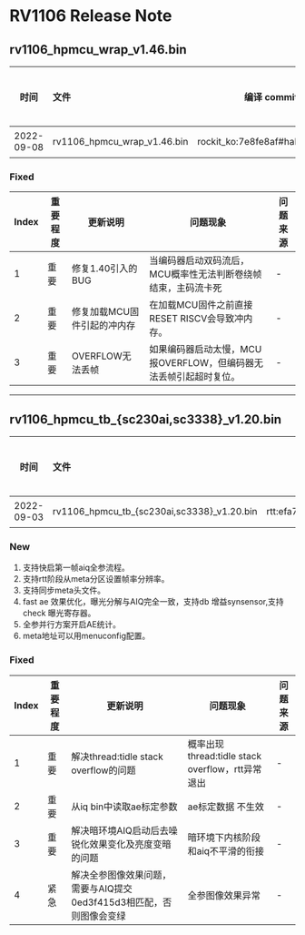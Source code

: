 # RV1106 Release Note

## rv1106_hpmcu_wrap_v1.46.bin

| 时间       | 文件                        | 编译 commit                     | 重要程度 |
| ---------- | :-------------------------- | ------------------------------- | -------- |
| 2022-09-08 | rv1106_hpmcu_wrap_v1.46.bin | rockit_ko:7e8fe8af#hal:a76806e7 | 重要     |

### Fixed

| Index | 重要程度 | 更新说明                    | 问题现象                                                     | 问题来源 |
| ----- | -------- | --------------------------- | ------------------------------------------------------------ | -------- |
| 1     | 重要     | 修复1.40引入的BUG           | 当编码器启动双码流后，MCU概率性无法判断卷绕帧结束，主码流卡死 | -        |
| 2     | 重要     | 修复加载MCU固件引起的冲内存 | 在加载MCU固件之前直接RESET RISCV会导致冲内存。               | -        |
| 3     | 重要     | OVERFLOW无法丢帧            | 如果编码器启动太慢，MCU报OVERFLOW，但编码器无法丢帧引起超时复位。 | -        |

---

## rv1106_hpmcu_tb_{sc230ai,sc3338}_v1.20.bin

| 时间       | 文件                              | 编译 commit     | 重要程度 |
| ---------- | :-------------------------------- | ---------- | -------- |
| 2022-09-03 | rv1106_hpmcu_tb_{sc230ai,sc3338}_v1.20.bin | rtt:efa791c#hal:b569247#battery_ipc:d5fb92e | 紧急   |

### New

1. 支持快启第一帧aiq全参流程。
2. 支持rtt阶段从meta分区设置帧率分辨率。
3. 支持同步meta头文件。
4. fast ae 效果优化，曝光分解与AIQ完全一致，支持db 增益synsensor,支持check 曝光寄存器。
5. 全参并行方案开启AE统计。
6. meta地址可以用menuconfig配置。

### Fixed

| Index | 重要程度 | 更新说明                                                     | 问题现象                                         | 问题来源 |
| ----- | -------- | ------------------------------------------------------------ | ------------------------------------------------ | -------- |
| 1     | 重要     | 解决thread:tidle stack overflow的问题                        | 概率出现thread:tidle stack overflow，rtt异常退出 | -        |
| 2     | 重要     | 从iq bin中读取ae标定参数                                     | ae标定数据 不生效                                | -        |
| 3     | 重要     | 解决暗环境AIQ启动后去噪锐化效果变化及亮度变暗的问题          | 暗环境下内核阶段和aiq不平滑的衔接                | -        |
| 4     | 紧急     | 解决全参图像效果问题，需要与AIQ提交0ed3f415d3相匹配，否则图像会变绿 | 全参图像效果异常                                 | -        |

